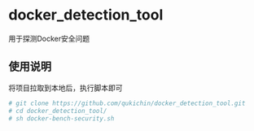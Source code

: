 # docker_detection_tool
用于探测Docker安全问题

## 使用说明
将项目拉取到本地后，执行脚本即可
```sh
# git clone https://github.com/qukichin/docker_detection_tool.git
# cd docker_detection_tool/
# sh docker-bench-security.sh 
```
